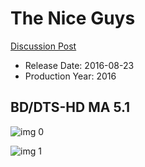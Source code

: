 # The Nice Guys

[Discussion Post](https://www.avsforum.com/threads/bass-eq-for-filtered-movies.2995212/post-59967660)

* Release Date: 2016-08-23
* Production Year: 2016

## BD/DTS-HD MA 5.1

![img 0](https://i.imgur.com/S5NCELU.jpg)

![img 1](https://i.imgur.com/vzj35ax.png)

